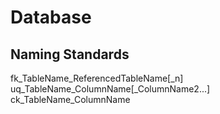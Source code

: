 # Database 

## Naming Standards
fk_TableName_ReferencedTableName[_n]
uq_TableName_ColumnName[_ColumnName2...]
ck_TableName_ColumnName

